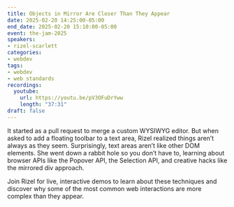 ```yaml
---
title: Objects in Mirror Are Closer Than They Appear
date: 2025-02-20 14:25:00-05:00
end_date: 2025-02-20 15:10:00-05:00
event: the-jam-2025
speakers:
- rizel-scarlett
categories:
- webdev
tags:
- webdev
- web standards
recordings:
  youtube:
    url: https://youtu.be/pV3OFuDrYww
    length: "37:31"
draft: false
---
```


It started as a pull request to merge a custom WYSIWYG editor. But when asked to add a floating toolbar to a text area, Rizel realized things aren’t always as they seem. Surprisingly, text areas aren’t like other DOM elements. She went down a rabbit hole so you don’t have to, learning about browser APIs like the Popover API, the Selection API, and creative hacks like the mirrored div approach.

Join Rizel for live, interactive demos to learn about these techniques and discover why some of the most common web interactions are more complex than they appear.
